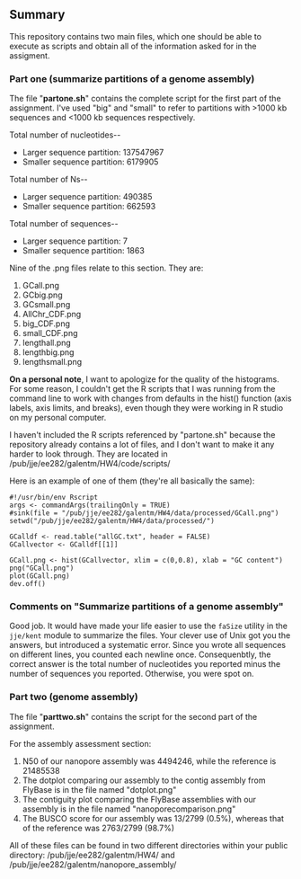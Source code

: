 ## Summary
This repository contains two main files, which one should be able to execute as scripts and obtain all of the information asked for in the assigment.

### Part one (summarize partitions of a genome assembly)
The file "**partone.sh**" contains the complete script for the first part of the assignment. I've used "big" and "small" to refer to partitions with >1000 kb sequences and <1000 kb sequences respectively. 

Total number of nucleotides--
 * Larger sequence partition: 137547967
 * Smaller sequence partition: 6179905
 
Total number of Ns--
 * Larger sequence partition: 490385
 * Smaller sequence partition: 662593

Total number of sequences--
 * Larger sequence partition: 7
 * Smaller sequence partition: 1863

Nine of the .png files relate to this section. They are: 
1. GCall.png
2. GCbig.png
3. GCsmall.png
4. AllChr_CDF.png
5. big_CDF.png
6. small_CDF.png
7. lengthall.png
8. lengthbig.png
9. lengthsmall.png

__On a personal note__, I want to apologize for the quality of the histograms. For some reason, I couldn't get the R scripts that I was running from the command line to work with changes from defaults in the hist() function (axis labels, axis limits, and breaks), even though they were working in R studio on my personal computer.

I haven't included the R scripts referenced by "partone.sh" because the repository already contains a lot of files, and I don't want to make it any harder to look through. They are located in /pub/jje/ee282/galentm/HW4/code/scripts/ 

Here is an example of one of them (they're all basically the same):
```
#!/usr/bin/env Rscript
args <- commandArgs(trailingOnly = TRUE)
#sink(file = "/pub/jje/ee282/galentm/HW4/data/processed/GCall.png")
setwd("/pub/jje/ee282/galentm/HW4/data/processed/")

GCalldf <- read.table("allGC.txt", header = FALSE)
GCallvector <- GCalldf[[1]]

GCall.png <- hist(GCallvector, xlim = c(0,0.8), xlab = "GC content")
png("GCall.png")
plot(GCall.png)
dev.off()
```

### Comments on "Summarize partitions of a genome assembly"

Good job. It would have made your life easier to use the ```faSize``` utility in the ```jje/kent``` module to summarize the files. Your clever use of Unix got you the answers, but introduced a systematic error. Since you wrote all sequences on different lines, you counted each newline once. Consequenbtly, the correct answer is the total number of nucleotides you reported minus the number of sequences you reported. Otherwise, you were spot on.

### Part two (genome assembly)
The file "**parttwo.sh**" contains the script for the second part of the assignment.

For the assembly assessment section:
1. N50 of our nanopore assembly was 4494246, while the reference is 21485538
2. The dotplot comparing our assembly to the contig assembly from FlyBase is in the file named "dotplot.png"
3. The contiguity plot comparing the FlyBase assemblies with our assembly is in the file named "nanoporecomparison.png"
4. The BUSCO score for our assembly was 13/2799 (0.5%), whereas that of the reference was 2763/2799 (98.7%)

All of these files can be found in two different directories within your public directory: /pub/jje/ee282/galentm/HW4/ and /pub/jje/ee282/galentm/nanopore_assembly/


